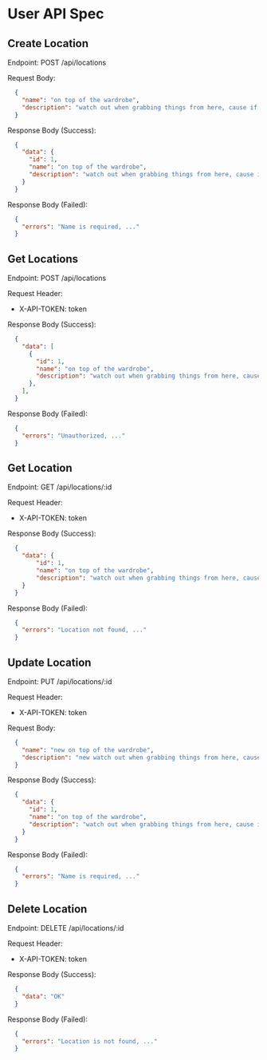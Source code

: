 # User API Spec
## Create Location
Endpoint: POST /api/locations

Request Body:

```json
  {
    "name": "on top of the wardrobe",
    "description": "watch out when grabbing things from here, cause if they drop back there, it will pain to get them." // optional
  }
```

Response Body (Success):

```json
  {
    "data": {
      "id": 1,
      "name": "on top of the wardrobe",
      "description": "watch out when grabbing things from here, cause if they drop back there, it will pain to get them."
    }
  }
```

Response Body (Failed):

```json
  {
    "errors": "Name is required, ..."
  }
```

## Get Locations
Endpoint: POST /api/locations

Request Header:
  - X-API-TOKEN: token

Response Body (Success):

```json
  {
    "data": [
      {
        "id": 1,
        "name": "on top of the wardrobe",
        "description": "watch out when grabbing things from here, cause if they drop back there, it will pain to get them."
      },
    ],
  }
```

Response Body (Failed):

```json
  {
    "errors": "Unauthorized, ..."
  }
```

## Get Location
Endpoint: GET /api/locations/:id

Request Header:
  - X-API-TOKEN: token

Response Body (Success):

```json
  {
    "data": {
        "id": 1,
        "name": "on top of the wardrobe",
        "description": "watch out when grabbing things from here, cause if they drop back there, it will pain to get them."
    }
  }
```

Response Body (Failed):

```json
  {
    "errors": "Location not found, ..."
  }
```

## Update Location
Endpoint: PUT /api/locations/:id

Request Header:
  - X-API-TOKEN: token

Request Body:

```json
  {
    "name": "new on top of the wardrobe",
    "description": "new watch out when grabbing things from here, cause if they drop back there, it will pain to get them." // optional
  }
```

Response Body (Success):

```json
  {
    "data": {
      "id": 1, 
      "name": "on top of the wardrobe",
      "description": "watch out when grabbing things from here, cause if they drop back there, it will pain to get them."
    }
  }
```

Response Body (Failed):

```json
  {
    "errors": "Name is required, ..."
  }
```

## Delete Location
Endpoint: DELETE /api/locations/:id

Request Header:
  - X-API-TOKEN: token

Response Body (Success):

```json
  {
    "data": "OK"
  }
```

Response Body (Failed):

```json
  {
    "errors": "Location is not found, ..."
  }
```